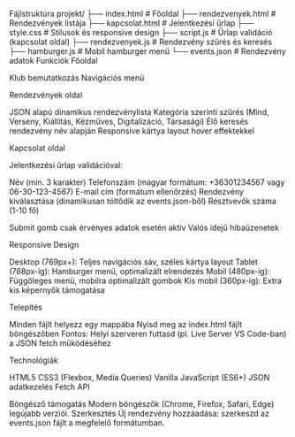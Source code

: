 Fájlstruktúra
projekt/
├── index.html              # Főoldal
├── rendezvenyek.html       # Rendezvények listája
├── kapcsolat.html          # Jelentkezési űrlap
├── style.css              # Stílusok és responsive design
├── script.js              # Űrlap validáció (kapcsolat oldal)
├── rendezvenyek.js        # Rendezvény szűrés és keresés
├── hamburger.js           # Mobil hamburger menü
└── events.json            # Rendezvény adatok
Funkciók
Főoldal

Klub bemutatkozás
Navigációs menü

Rendezvények oldal

JSON alapú dinamikus rendezvénylista
Kategória szerinti szűrés (Mind, Verseny, Kiállítás, Kézműves, Digitalizáció, Társasági)
Élő keresés rendezvény név alapján
Responsive kártya layout hover effektekkel

Kapcsolat oldal

Jelentkezési űrlap validációval:

Név (min. 3 karakter)
Telefonszám (magyar formátum: +36301234567 vagy 06-30-123-4567)
E-mail cím (formátum ellenőrzés)
Rendezvény kiválasztása (dinamikusan töltődik az events.json-ből)
Résztvevők száma (1-10 fő)


Submit gomb csak érvényes adatok esetén aktív
Valós idejű hibaüzenetek

Responsive Design

Desktop (769px+): Teljes navigációs sáv, széles kártya layout
Tablet (768px-ig): Hamburger menü, optimalizált elrendezés
Mobil (480px-ig): Függőleges menü, mobilra optimalizált gombok
Kis mobil (360px-ig): Extra kis képernyők támogatása

Telepítés

Minden fájlt helyezz egy mappába
Nyisd meg az index.html fájlt böngészőben
Fontos: Helyi szerveren futtasd (pl. Live Server VS Code-ban) a JSON fetch működéséhez

Technológiák

HTML5
CSS3 (Flexbox, Media Queries)
Vanilla JavaScript (ES6+)
JSON adatkezelés
Fetch API

Böngésző támogatás
Modern böngészők (Chrome, Firefox, Safari, Edge) legújabb verziói.
Szerkesztés
Új rendezvény hozzáadása: szerkeszd az events.json fájlt a megfelelő formátumban.

